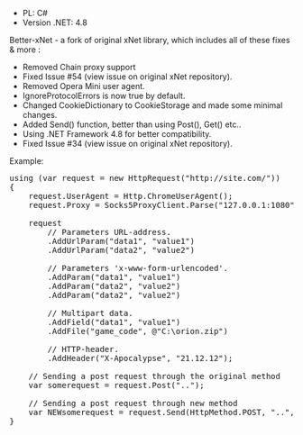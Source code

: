 * PL: C#
* Version .NET: 4.8

Better-xNet - a fork of original xNet library, which includes all of these fixes & more :
- Removed Chain proxy support
- Fixed Issue #54 (view issue on original xNet repository).
- Removed Opera Mini user agent.
- IgnoreProtocolErrors is now true by default.
- Changed CookieDictionary to CookieStorage and made some minimal changes.
- Added Send() function, better than using Post(), Get() etc..
- Using .NET Framework 4.8 for better compatibility.
- Fixed Issue #34 (view issue on original xNet repository).

Example:
<pre>
using (var request = new HttpRequest("http://site.com/"))
{
    request.UserAgent = Http.ChromeUserAgent();
	request.Proxy = Socks5ProxyClient.Parse("127.0.0.1:1080");

    request
        // Parameters URL-address.
        .AddUrlParam("data1", "value1")
        .AddUrlParam("data2", "value2")

        // Parameters 'x-www-form-urlencoded'.
        .AddParam("data1", "value1")
        .AddParam("data2", "value2")
        .AddParam("data2", "value2")

        // Multipart data.
        .AddField("data1", "value1")
        .AddFile("game_code", @"C:\orion.zip")

        // HTTP-header.
        .AddHeader("X-Apocalypse", "21.12.12");
		
    // Sending a post request through the original method
    var somerequest = request.Post("..");
    
    // Sending a post request through new method
    var NEWsomerequest = request.Send(HttpMethod.POST, "..", new HttpContent(..));
}
</pre>
